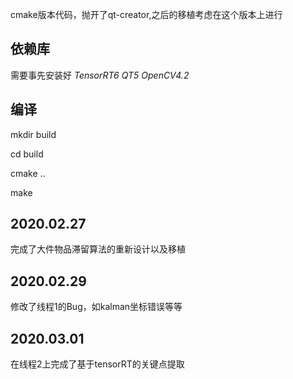 cmake版本代码，抛开了qt-creator,之后的移植考虑在这个版本上进行
## 依赖库
需要事先安装好 *TensorRT6* *QT5* *OpenCV4.2*

## 编译
mkdir build

cd build

cmake ..

make

## 2020.02.27
完成了大件物品滞留算法的重新设计以及移植

## 2020.02.29
修改了线程1的Bug，如kalman坐标错误等等

## 2020.03.01
在线程2上完成了基于tensorRT的关键点提取
